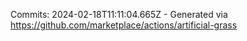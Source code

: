Commits: 2024-02-18T11:11:04.665Z - Generated via https://github.com/marketplace/actions/artificial-grass
<br>
